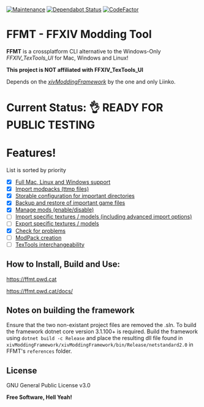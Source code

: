 [![Maintenance](https://img.shields.io/badge/Maintained%3F-yes-green.svg)](https://github.com/fosspill/FFXIV_Modding_Tool/graphs/commit-activity) [![Dependabot Status](https://api.dependabot.com/badges/status?host=github&repo=fosspill/FFXIV_Modding_Tool)](https://dependabot.com) [![CodeFactor](https://www.codefactor.io/repository/github/fosspill/ffxiv_modding_tool/badge/master)](https://www.codefactor.io/repository/github/fosspill/ffxiv_modding_tool/overview/master)


# FFMT - FFXIV Modding Tool


**FFMT** is a crossplatform CLI alternative to the Windows-Only *FFXIV_TexTools_UI* for Mac, Windows and Linux!

**This project is NOT affiliated with FFXIV_TexTools_UI**

Depends on the *[xivModdingFramework](https://github.com/liinko/xivModdingFramework)* by the one and only Liinko. 

# Current Status: :ok_hand: READY FOR PUBLIC TESTING

# Features!
List is sorted by priority
- [x] [Full Mac, Linux and Windows support](https://github.com/fosspill/FFXIV_TexTools_CLI/issues/1)
- [x] [Import modpacks (ttmp files)](https://github.com/fosspill/FFXIV_TexTools_CLI/issues/2)
- [x] [Storable configuration for important directories](https://github.com/fosspill/FFXIV_TexTools_CLI/issues/3)
- [x] [Backup and restore of important game files](https://github.com/fosspill/FFXIV_TexTools_CLI/issues/4)
- [x] [Manage mods (enable/disable)](https://github.com/fosspill/FFXIV_TexTools_CLI/issues/27)
- [ ] [Import specific textures / models (including advanced import options)](https://github.com/fosspill/FFXIV_TexTools_CLI/issues/5)
- [ ] [Export specific textures / models](https://github.com/fosspill/FFXIV_TexTools_CLI/issues/6)
- [x] [Check for problems](https://github.com/fosspill/FFXIV_TexTools_CLI/issues/7)
- [ ] [ModPack creation](https://github.com/fosspill/FFXIV_TexTools_CLI/issues/8)
- [ ] [TexTools interchangeability](https://github.com/fosspill/FFXIV_TexTools_CLI/issues/67)

## How to Install, Build and Use:

https://ffmt.pwd.cat

https://ffmt.pwd.cat/docs/

## Notes on building the framework

Ensure that the two non-existant project files are removed the .sln. To build the framework dotnet core version 3.1.100+ is required. Build the framework using `dotnet build -c Release` and place the resulting dll file found in `xivModdingFramework/xivModdingFramework/bin/Release/netstandard2.0` in FFMT's `references` folder.

License
----

GNU General Public License v3.0


**Free Software, Hell Yeah!**
